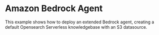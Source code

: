 # Amazon Bedrock Agent

This example shows how to deploy an extended Bedrock agent, creating a default Opensearch Serverless knowledgebase with an S3 datasource.
